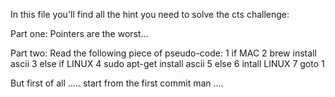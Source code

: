 In this file you'll find all the hint you need to solve the cts challenge:

Part one:
Pointers are the worst...

Part two:
Read the following piece of pseudo-code:
1  if MAC 
2    brew install ascii
3  else if LINUX
4    sudo apt-get install ascii
5  else
6    intall LINUX
7    goto 1





But first of all ..... start from the first commit man ....
